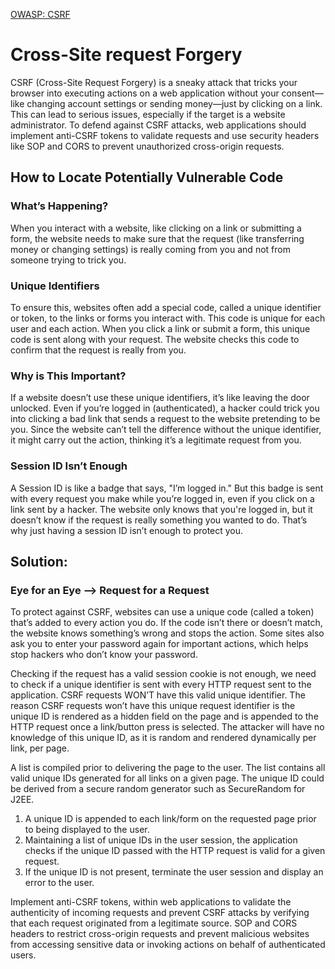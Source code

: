 [OWASP: CSRF](https://owasp.org/www-community/attacks/csrf)

# Cross-Site request Forgery
CSRF (Cross-Site Request Forgery) is a sneaky attack that tricks your browser into executing actions on a web application without your consent—like changing account settings or sending money—just by clicking on a link. This can lead to serious issues, especially if the target is a website administrator. To defend against CSRF attacks, web applications should implement anti-CSRF tokens to validate requests and use security headers like SOP and CORS to prevent unauthorized cross-origin requests.

## How to Locate Potentially Vulnerable Code
### What’s Happening?
When you interact with a website, like clicking on a link or submitting a form, the website needs to make sure that the request (like transferring money or changing settings) is really coming from you and not from someone trying to trick you.

### Unique Identifiers
To ensure this, websites often add a special code, called a unique identifier or token, to the links or forms you interact with. This code is unique for each user and each action. When you click a link or submit a form, this unique code is sent along with your request. The website checks this code to confirm that the request is really from you.

### Why is This Important?
If a website doesn’t use these unique identifiers, it’s like leaving the door unlocked. Even if you’re logged in (authenticated), a hacker could trick you into clicking a bad link that sends a request to the website pretending to be you. Since the website can’t tell the difference without the unique identifier, it might carry out the action, thinking it’s a legitimate request from you.

### Session ID Isn’t Enough
A Session ID is like a badge that says, "I’m logged in." But this badge is sent with every request you make while you’re logged in, even if you click on a link sent by a hacker. The website only knows that you're logged in, but it doesn’t know if the request is really something you wanted to do. That’s why just having a session ID isn’t enough to protect you.

## Solution:

### Eye for an Eye --> Request for a Request
To protect against CSRF, websites can use a unique code (called a token) that’s added to every action you do. If the code isn’t there or doesn’t match, the website knows something’s wrong and stops the action. Some sites also ask you to enter your password again for important actions, which helps stop hackers who don’t know your password.

Checking if the request has a valid session cookie is not enough, we need to check if a unique identifier is sent with every HTTP request sent to the application. CSRF requests WON’T have this valid unique identifier. The reason CSRF requests won’t have this unique request identifier is the unique ID is rendered as a hidden field on the page and is appended to the HTTP request once a link/button press is selected. The attacker will have no knowledge of this unique ID, as it is random and rendered dynamically per link, per page.

A list is compiled prior to delivering the page to the user. The list contains all valid unique IDs generated for all links on a given page. The unique ID could be derived from a secure random generator such as SecureRandom for J2EE.

1. A unique ID is appended to each link/form on the requested page prior to being displayed to the user.
2. Maintaining a list of unique IDs in the user session, the application checks if the unique ID passed with the HTTP request is valid for a given request.
3. If the unique ID is not present, terminate the user session and display an error to the user.

Implement anti-CSRF tokens, within web applications to validate the authenticity of incoming requests and prevent CSRF attacks by verifying that each request originated from a legitimate source. SOP and CORS headers to restrict cross-origin requests and prevent malicious websites from accessing sensitive data or invoking actions on behalf of authenticated users.

